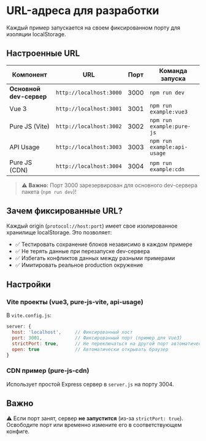 # URL-адреса для разработки

Каждый пример запускается на своем фиксированном порту для изоляции localStorage.

## Настроенные URL

| Компонент | URL | Порт | Команда запуска |
|-----------|-----|------|-----------------|
| **Основной dev-сервер** | `http://localhost:3000` | 3000 | `npm run dev` |
| Vue 3 | `http://localhost:3001` | 3001 | `npm run example:vue3` |
| Pure JS (Vite) | `http://localhost:3002` | 3002 | `npm run example:pure-js` |
| API Usage | `http://localhost:3003` | 3003 | `npm run example:api-usage` |
| Pure JS (CDN) | `http://localhost:3004` | 3004 | `npm run example:cdn` |

> ⚠️ **Важно:** Порт 3000 зарезервирован для основного dev-сервера пакета (`npm run dev`)!

## Зачем фиксированные URL?

Каждый origin (`protocol://host:port`) имеет свое изолированное хранилище localStorage. Это позволяет:

- ✅ Тестировать сохранение блоков независимо в каждом примере
- ✅ Не терять данные при перезапуске dev-сервера
- ✅ Избегать конфликтов данных между разными примерами
- ✅ Имитировать реальное production окружение

## Настройки

### Vite проекты (vue3, pure-js-vite, api-usage)

В `vite.config.js`:

```javascript
server: {
  host: 'localhost',     // Фиксированный хост
  port: 3001,            // Фиксированный порт (пример для Vue3)
  strictPort: true,      // Не переключаться на другой порт автоматически
  open: true             // Автоматически открывать браузер
}
```

### CDN пример (pure-js-cdn)

Использует простой Express сервер в `server.js` на порту 3004.

## Важно

⚠️ Если порт занят, сервер **не запустится** (из-за `strictPort: true`).  
Освободите порт или временно измените его в соответствующем конфиге.

